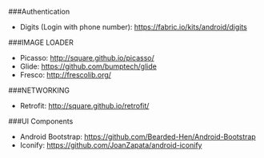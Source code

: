 ###Authentication
* Digits (Login with phone number): https://fabric.io/kits/android/digits

###IMAGE LOADER
* Picasso: http://square.github.io/picasso/
* Glide: https://github.com/bumptech/glide
* Fresco: http://frescolib.org/

###NETWORKING
* Retrofit: http://square.github.io/retrofit/

###UI Components
* Android Bootstrap: https://github.com/Bearded-Hen/Android-Bootstrap
* Iconify: https://github.com/JoanZapata/android-iconify
